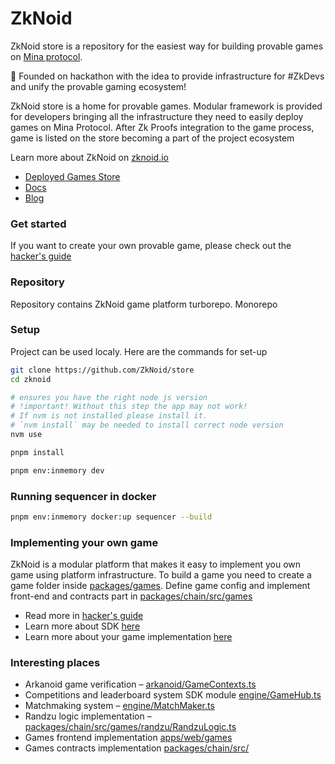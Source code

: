 # ZkNoid

ZkNoid store is a repository for the easiest way for building provable games on [Mina protocol](https://minaprotocol.com/).

🚀 Founded on hackathon with the idea to provide infrastructure for #ZkDevs and unify the provable gaming ecosystem!

ZkNoid store is a home for provable games. Modular framework is provided for developers bringing all the infrastructure they need to easily deploy games on Mina Protocol. After Zk Proofs integration to the game process, game is listed on the store becoming a part of the project ecosystem

Learn more about ZkNoid on [zknoid.io](https://www.zknoid.io/)

- [Deployed Games Store](https://app.zknoid.io/)
- [Docs](https://docs.zknoid.io/)
- [Blog](https://zknoid.medium.com/)


### Get started

If you want to create your own provable game, please check out the [hacker's guide](https://zknoid.medium.com/building-a-simple-zknoid-game-from-scratch-hackers-guide-0898bf30fdfb)

### Repository

Repository contains ZkNoid game platform turborepo.
Monorepo

### Setup

Project can be used localy. Here are the commands for set-up

```bash
git clone https://github.com/ZkNoid/store
cd zknoid

# ensures you have the right node js version
# !important! Without this step the app may not work!
# If nvm is not installed please install it.
# `nvm install` may be needed to install correct node version
nvm use

pnpm install

pnpm env:inmemory dev
```

### Running sequencer in docker

```bash
pnpm env:inmemory docker:up sequencer --build
```

### Implementing your own game

ZkNoid is a modular platform that makes it easy to implement you own game using platform infrastructure.
To build a game you need to create a game folder inside [packages/games](https://github.com/ZkNoid/store/tree/main/packages/games).
Define game config and implement front-end and contracts part in [packages/chain/src/games](https://github.com/ZkNoid/store/blob/main/packages/chain/src/games)

- Read more in [hacker's guide](https://zknoid.medium.com/zknoid-hackers-guide-v2-try-yourself-the-updated-store-benefits-c736ca1c76e8)
- Learn more about SDK [here](https://docs.zknoid.io/docs/sdk)
- Learn more about your game implementation [here](https://docs.zknoid.io/docs/game_building)

### Interesting places

- Arkanoid game verification – [arkanoid/GameContexts.ts](https://github.com/ZkNoid/store/blob/main/packages/chain/src/games/arkanoid/GameContext.ts)
- Competitions and leaderboard system SDK module [engine/GameHub.ts](https://github.com/ZkNoid/store/blob/main/packages/chain/src/engine/GameHub.ts)
- Matchmaking system – [engine/MatchMaker.ts](https://github.com/ZkNoid/store/blob/main/packages/chain/src/engine/MatchMaker.ts)
- Randzu logic implementation – [packages/chain/src/games/randzu/RandzuLogic.ts](https://github.com/ZkNoid/store/blob/main/packages/chain/src/games/randzu/RandzuLogic.ts)
- Games frontend implementation [apps/web/games](https://github.com/ZkNoid/store/tree/main/apps/web/games)
- Games contracts implementation [packages/chain/src/](https://github.com/ZkNoid/store/blob/main/packages/chain/src/)
